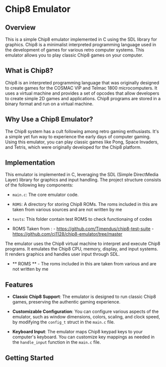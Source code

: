 
# Chip8 Emulator

## Overview

This is a simple Chip8 emulator implemented in C using the SDL library for graphics. Chip8 is a minimalist interpreted programming language used in the development of games for various retro computer systems. This emulator allows you to play classic Chip8 games on your computer.

## What is Chip8?

Chip8 is an interpreted programming language that was originally designed to create games for the COSMAC VIP and Telmac 1800 microcomputers. It uses a virtual machine and provides a set of opcodes that allow developers to create simple 2D games and applications. Chip8 programs are stored in a binary format and run on a virtual machine.

## Why Use a Chip8 Emulator?

The Chip8 system has a cult following among retro gaming enthusiasts. It's a simple yet fun way to experience the early days of computer gaming. Using this emulator, you can play classic games like Pong, Space Invaders, and Tetris, which were originally developed for the Chip8 platform.

## Implementation

This emulator is implemented in C, leveraging the SDL (Simple DirectMedia Layer) library for graphics and input handling. The project structure consists of the following key components:

- `main.c`: The core emulator code.
- `ROMS`: A directory for storing Chip8 ROMs. The roms included in this are taken from various sources and are not written by me
- `tests`: This folder contain test ROMS to check functionaing of codes

- ROMS Taken from :
        - https://github.com/Timendus/chip8-test-suite
        - https://github.com/cj1128/chip8-emulator/tree/master

The emulator uses the Chip8 virtual machine to interpret and execute Chip8 programs. It emulates the Chip8 CPU, memory, display, and input systems. It renders graphics and handles user input through SDL.

- ** ROMS ** - The roms included in this are taken from various and are not written by me
  
## Features

- **Classic Chip8 Support**: The emulator is designed to run classic Chip8 games, preserving the authentic gaming experience.

- **Customizable Configuration**: You can configure various aspects of the emulator, such as window dimensions, colors, scaling, and clock speed, by modifying the `config_t` struct in the `main.c` file.

- **Keyboard Input**: The emulator maps Chip8 keypad keys to your computer's keyboard. You can customize key mappings as needed in the `handle_input` function in the `main.c` file.

## Getting Started

